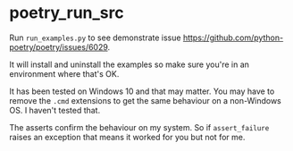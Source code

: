 # poetry_run_src

Run `run_examples.py` to see demonstrate issue https://github.com/python-poetry/poetry/issues/6029.

It will install and uninstall the examples so make sure you're in an environment where that's OK.

It has been tested on Windows 10 and that may matter. You may have to remove the `.cmd` extensions to get the same behaviour on a non-Windows OS. I haven't tested that.

The asserts confirm the behaviour on my system. So if `assert_failure` raises an exception that means it worked for you but not for me.
